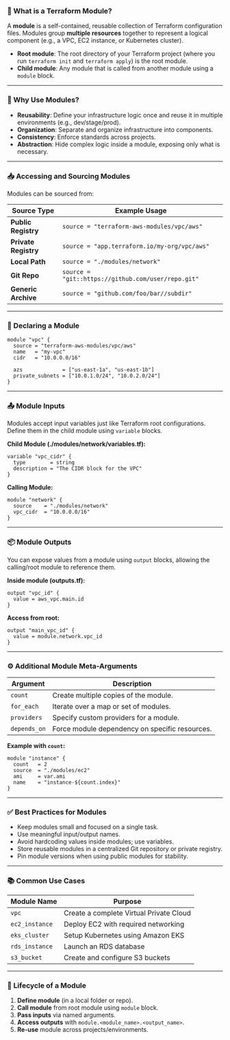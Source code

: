 ### 🧱 What is a Terraform Module?
A **module** is a self-contained, reusable collection of Terraform configuration files. Modules group **multiple resources** together to represent a logical component (e.g., a VPC, EC2 instance, or Kubernetes cluster).  

- **Root module**: The root directory of your Terraform project (where you run `terraform init` and `terraform apply`) is the root module.
- **Child module**: Any module that is called from another module using a `module` block.

---

### 📁 Why Use Modules?

- **Reusability**: Define your infrastructure logic once and reuse it in multiple environments (e.g., dev/stage/prod).
- **Organization**: Separate and organize infrastructure into components.
- **Consistency**: Enforce standards across projects.
- **Abstraction**: Hide complex logic inside a module, exposing only what is necessary.

---

### 📥 Accessing and Sourcing Modules

Modules can be sourced from:

| Source Type        | Example Usage                                       |
|--------------------|-----------------------------------------------------|
| **Public Registry** | `source = "terraform-aws-modules/vpc/aws"`         |
| **Private Registry**| `source = "app.terraform.io/my-org/vpc/aws"`       |
| **Local Path**      | `source = "./modules/network"`                      |
| **Git Repo**        | `source = "git::https://github.com/user/repo.git"` |
| **Generic Archive** | `source = "github.com/foo/bar//subdir"`            |

---

### 🔗 Declaring a Module

```hcl
module "vpc" {
  source = "terraform-aws-modules/vpc/aws"
  name   = "my-vpc"
  cidr   = "10.0.0.0/16"

  azs             = ["us-east-1a", "us-east-1b"]
  private_subnets = ["10.0.1.0/24", "10.0.2.0/24"]
}
```

---

### 📤 Module Inputs

Modules accept input variables just like Terraform root configurations. Define them in the child module using `variable` blocks.

**Child Module (./modules/network/variables.tf):**
```hcl
variable "vpc_cidr" {
  type        = string
  description = "The CIDR block for the VPC"
}
```

**Calling Module:**
```hcl
module "network" {
  source    = "./modules/network"
  vpc_cidr  = "10.0.0.0/16"
}
```

---

### 📦 Module Outputs

You can expose values from a module using `output` blocks, allowing the calling/root module to reference them.

**Inside module (outputs.tf):**
```hcl
output "vpc_id" {
  value = aws_vpc.main.id
}
```

**Access from root:**
```hcl
output "main_vpc_id" {
  value = module.network.vpc_id
}
```

---

### ⚙️ Additional Module Meta-Arguments

| Argument     | Description |
|--------------|-------------|
| `count`      | Create multiple copies of the module. |
| `for_each`   | Iterate over a map or set of modules. |
| `providers`  | Specify custom providers for a module. |
| `depends_on` | Force module dependency on specific resources. |

**Example with `count`:**
```hcl
module "instance" {
  count   = 2
  source  = "./modules/ec2"
  ami     = var.ami
  name    = "instance-${count.index}"
}
```

---

### ✅ Best Practices for Modules

- Keep modules small and focused on a single task.
- Use meaningful input/output names.
- Avoid hardcoding values inside modules; use variables.
- Store reusable modules in a centralized Git repository or private registry.
- Pin module versions when using public modules for stability.

---

### 📚 Common Use Cases

| Module Name       | Purpose                                |
|-------------------|----------------------------------------|
| `vpc`             | Create a complete Virtual Private Cloud |
| `ec2_instance`    | Deploy EC2 with required networking     |
| `eks_cluster`     | Setup Kubernetes using Amazon EKS       |
| `rds_instance`    | Launch an RDS database                  |
| `s3_bucket`       | Create and configure S3 buckets         |

---

### 🔄 Lifecycle of a Module

1. **Define module** (in a local folder or repo).
2. **Call module** from root module using `module` block.
3. **Pass inputs** via named arguments.
4. **Access outputs** with `module.<module_name>.<output_name>`.
5. **Re-use** module across projects/environments.

